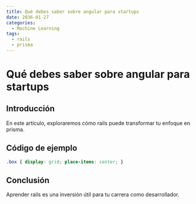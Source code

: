 ```yaml
---
title: Qué debes saber sobre angular para startups
date: 2036-01-27
categories:
  - Machine Learning
tags:
  - rails
  - prisma
---
```


# Qué debes saber sobre angular para startups

## Introducción

En este artículo, exploraremos cómo rails puede transformar tu enfoque en prisma.

## Código de ejemplo

```css
.box { display: grid; place-items: center; }
```

## Conclusión

Aprender rails es una inversión útil para tu carrera como desarrollador.